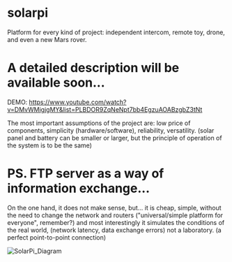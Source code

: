 # solarpi
Platform for every kind of project:
independent intercom, remote toy, drone, and even a new Mars rover.
# A detailed description will be available soon...
DEMO: https://www.youtube.com/watch?v=DMvWMigjgMY&list=PLBDOR9ZqNeNpt7bb4EgzuAOABzgbZ3tNt

The most important assumptions of the project are:
low price of components, simplicity (hardware/software), reliability, versatility. (solar panel and battery can be smaller or larger,
but the principle of operation of the system is to be the same)

# PS. FTP server as a way of information exchange...
On the one hand, it does not make sense, but... it is cheap, simple, without the need to change the network and routers ("universal/simple platform for everyone", remember?)
and most interestingly it simulates the conditions of the real world, (network latency, data exchange errors) not a laboratory. (a perfect point-to-point connection)

![SolarPi_Diagram](https://user-images.githubusercontent.com/40343971/160515914-40334c9b-f9f9-404a-9b6e-0515d514477b.jpg)
